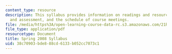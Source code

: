 ```yaml
---
content_type: resource
description: This syllabus provides information on readings and resources, assignments
  and assessment, and the schedule of course meetings.
file: /media/https%3A/open-learning-course-data-rc.s3.amazonaws.com/21h-405j-the-ancient-city-spring-2005/38c70903bde888cd6133b052cc7073c1_MIT21H_405Js05_sylls08.pdf
file_type: application/pdf
resourcetype: Document
title: Spring 2008 Syllabus
uid: 38c70903-bde8-88cd-6133-b052cc7073c1
---
```

